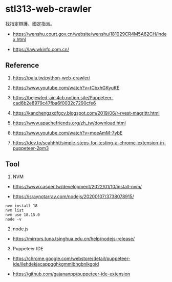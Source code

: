 # stl313-web-crawler

找指定辯護、國定指派。

- https://wenshu.court.gov.cn/website/wenshu/181029CR4M5A62CH/index.html

- https://law.wkinfo.com.cn/

## Reference

1. https://pala.tw/python-web-crawler/

2. https://www.youtube.com/watch?v=tCbxhGKyuKE

3. https://bejewled-air-4cb.notion.site/Puppeteer-cad6b2e8979c47fba6f0032c7290cfe6

4. https://kanchengzxdfgcv.blogspot.com/2019/06/r-rvest-magrittr.html

5. https://www.apachefriends.org/zh_tw/download.html

6. https://www.youtube.com/watch?v=moeAmM-7ybE

7. https://dev.to/scahhht/simple-steps-for-testing-a-chrome-extension-in-puppeteer-2pm3

## Tool

1. NVM

- https://www.casper.tw/development/2022/01/10/install-nvm/

- https://israynotarray.com/nodejs/20200107/3738078915/
 

```
nvm install 18
nvm list
nvm use 18.15.0
node -v
```

2. node.js

- https://mirrors.tuna.tsinghua.edu.cn/help/nodejs-release/


3. Puppeteer IDE

- https://chrome.google.com/webstore/detail/puppeteer-ide/ilehdekjacappgghkgmmlbhgbnlkgoid

- https://github.com/gajananpp/puppeteer-ide-extension


